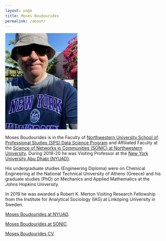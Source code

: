 ```yaml
---
layout: page
title: Moses Boudourides
permalink: /about/
---
```

![](images/IMG-1651.JPG)

Moses Boudourides is in the Faculty of [Northwestern University School of Professional Studies (SPS) Data Science Program](https://sps.northwestern.edu/masters/data-science/faculty.php) and Affiliated Faculty at the [Science of Networks in Communities (SONIC) at Northwestern University](http://sonic.northwestern.edu/people/affiliated-faculty/moses-boudourides/). During 2019-20 he was Visiting Professor at the [New York University Abu Dhabi (NYUAD)](https://nyuad.nyu.edu/en/).

His undergraduate studies (Engineering Diploma) were on Chemical Engineering at the National Technical University of Athens (Greece) and his graduate studies (PhD) on Mechanics and Applied Mathematics at the Johns Hopkins University.

In 2019 he was awarded a Robert K. Merton Visiting Research Fellowship from the Institute for Analytical Sociology (IAS) at Linköping University in Sweden.

[Moses Boudourides at NYUAD](https://nyuad.nyu.edu/en/academics/divisions/science/faculty/moses-boudourides.html).

[Moses Boudourides at SONIC](http://sonic.northwestern.edu/people/affiliated-faculty/moses-boudourides/).

[Moses Boudourides CV](https://www.dropbox.com/s/eyjlqpisiv5zui6/Boudourides_CV_Aug2020a.pdf?dl=0).
